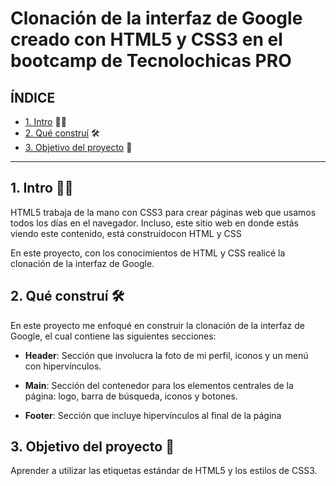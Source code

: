 # Clonación de la interfaz de Google creado con HTML5 y CSS3 en el bootcamp de Tecnolochicas PRO 

## ÍNDICE

* [1. Intro](#) 👩‍💻
* [2. Qué construí](#) 🛠
* [3. Objetivo del proyecto](#) 🎯

****

## 1. Intro 👩‍💻
HTML5 trabaja de la mano con CSS3 para crear páginas web que usamos todos los días en el navegador. Incluso, este sitio web en donde estás viendo este contenido, está construidocon HTML y CSS 

En este proyecto, con los conocimientos de HTML y CSS realicé la clonación de la interfaz de Google.

## 2. Qué construí 🛠
En este proyecto me enfoqué en construir la clonación de la interfaz de Google, el cual contiene las siguientes secciones:

* **Header**: Sección que involucra la foto de mi perfil, iconos y un menú con hipervínculos.

* **Main**: Sección del contenedor para los elementos centrales de la página: logo, barra de búsqueda, iconos y botones.

* **Footer**: Sección que incluye hipervínculos al final de la página

## 3. Objetivo del proyecto 🎯
Aprender a utilizar las etiquetas estándar de HTML5 y los estilos de CSS3.
